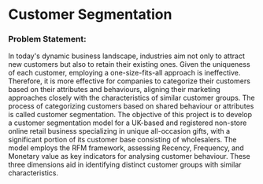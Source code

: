 # Customer Segmentation 
### Problem Statement:<br>
In today's dynamic business landscape, industries aim not only to attract new customers but also to retain their existing ones. Given the uniqueness of each customer, employing a one-size-fits-all approach is ineffective. Therefore, it is more effective for companies to categorize their customers based on their attributes and behaviours, aligning their marketing approaches closely with the characteristics of similar customer groups. The process of categorizing customers based on shared behaviour or attributes is called customer segmentation.
The objective of this project is to develop a customer segmentation model for a UK-based and registered non-store online retail business specializing in unique all-occasion gifts, with a significant portion of its customer base consisting of wholesalers. The model employs the RFM framework, assessing Recency, Frequency, and Monetary value as key indicators for analysing customer behaviour. These three dimensions aid in identifying distinct customer groups with similar characteristics.

